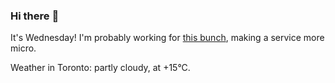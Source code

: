 ### Hi there :wave:

It's Wednesday! I'm probably working for [this bunch](https://github.com/kohofinancial), making a service more micro.

Weather in Toronto: partly cloudy, at +15°C.
